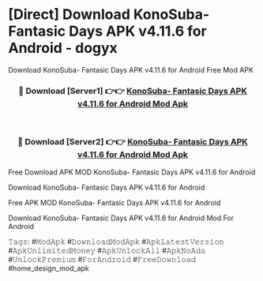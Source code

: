 # [Direct] Download KonoSuba- Fantasic Days APK v4.11.6 for Android - dogyx
Download KonoSuba- Fantasic Days APK v4.11.6 for Android Free Mod APK

<div align="center">
<h3>🔴 Download [Server1] 👉👉 <a href="https://apk-comot.site?title=KonoSuba-_Fantasic_Days_APK_v4.11.6_for_Android">KonoSuba- Fantasic Days APK v4.11.6 for Android Mod Apk</a></h3><br>

<h3>🔴 Download [Server2] 👉👉 <a href="https://apk-comot.site?title=KonoSuba-_Fantasic_Days_APK_v4.11.6_for_Android">KonoSuba- Fantasic Days APK v4.11.6 for Android Mod Apk</a></h3>
</div>


Free Download APK MOD KonoSuba- Fantasic Days APK v4.11.6 for Android

Download KonoSuba- Fantasic Days APK v4.11.6 for Android 

Free APK MOD KonoSuba- Fantasic Days APK v4.11.6 for Android 

Download KonoSuba- Fantasic Days APK v4.11.6 for Android Mod For Android

𝚃𝚊𝚐𝚜: #𝙼𝚘𝚍𝙰𝚙𝚔 #𝙳𝚘𝚠𝚗𝚕𝚘𝚊𝚍𝙼𝚘𝚍𝙰𝚙𝚔 #𝙰𝚙𝚔𝙻𝚊𝚝𝚎𝚜𝚝𝚅𝚎𝚛𝚜𝚒𝚘𝚗 #𝙰𝚙𝚔𝚄𝚗𝚕𝚒𝚖𝚒𝚝𝚎𝚍𝙼𝚘𝚗𝚎𝚢 #𝙰𝚙𝚔𝚄𝚗𝚕𝚘𝚌𝚔𝙰𝚕𝚕 #𝙰𝚙𝚔𝙽𝚘𝙰𝚍𝚜 #𝚄𝚗𝚕𝚘𝚌𝚔𝙿𝚛𝚎𝚖𝚒𝚞𝚖 #𝙵𝚘𝚛𝙰𝚗𝚍𝚛𝚘𝚒𝚍 #𝙵𝚛𝚎𝚎𝙳𝚘𝚠𝚗𝚕𝚘𝚊𝚍 #home_design_mod_apk